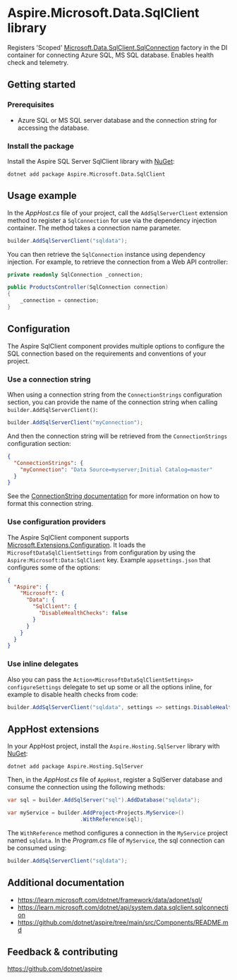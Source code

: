 # Aspire.Microsoft.Data.SqlClient library

Registers 'Scoped' [Microsoft.Data.SqlClient.SqlConnection](https://learn.microsoft.com/dotnet/api/microsoft.data.sqlclient.sqlconnection) factory in the DI container for connecting Azure SQL, MS SQL database. Enables health check and telemetry.

## Getting started

### Prerequisites

- Azure SQL or MS SQL server database and the connection string for accessing the database.

### Install the package

Install the Aspire SQL Server SqlClient library with [NuGet](https://www.nuget.org):

```dotnetcli
dotnet add package Aspire.Microsoft.Data.SqlClient
```

## Usage example

In the _AppHost.cs_ file of your project, call the `AddSqlServerClient` extension method to register a `SqlConnection` for use via the dependency injection container. The method takes a connection name parameter.

```csharp
builder.AddSqlServerClient("sqldata");
```

You can then retrieve the `SqlConnection` instance using dependency injection. For example, to retrieve the connection from a Web API controller:

```csharp
private readonly SqlConnection _connection;

public ProductsController(SqlConnection connection)
{
    _connection = connection;
}
```

## Configuration

The Aspire SqlClient component provides multiple options to configure the SQL connection based on the requirements and conventions of your project.

### Use a connection string

When using a connection string from the `ConnectionStrings` configuration section, you can provide the name of the connection string when calling `builder.AddSqlServerClient()`:

```csharp
builder.AddSqlServerClient("myConnection");
```

And then the connection string will be retrieved from the `ConnectionStrings` configuration section:

```json
{
  "ConnectionStrings": {
    "myConnection": "Data Source=myserver;Initial Catalog=master"
  }
}
```

See the [ConnectionString documentation](https://learn.microsoft.com/dotnet/api/system.data.sqlclient.sqlconnection.connectionstring#remarks) for more information on how to format this connection string.

### Use configuration providers

The Aspire SqlClient component supports [Microsoft.Extensions.Configuration](https://learn.microsoft.com/dotnet/api/microsoft.extensions.configuration). It loads the `MicrosoftDataSqlClientSettings` from configuration by using the `Aspire:Microsoft:Data:SqlClient` key. Example `appsettings.json` that configures some of the options:

```json
{
  "Aspire": {
    "Microsoft": {
      "Data": {
        "SqlClient": {
          "DisableHealthChecks": false
        }
      }
    }
  }
}
```

### Use inline delegates

Also you can pass the `Action<MicrosoftDataSqlClientSettings> configureSettings` delegate to set up some or all the options inline, for example to disable health checks from code:

```csharp
builder.AddSqlServerClient("sqldata", settings => settings.DisableHealthChecks = true);
```

## AppHost extensions

In your AppHost project, install the `Aspire.Hosting.SqlServer` library with [NuGet](https://www.nuget.org):

```dotnetcli
dotnet add package Aspire.Hosting.SqlServer
```

Then, in the _AppHost.cs_ file of `AppHost`, register a SqlServer database and consume the connection using the following methods:

```csharp
var sql = builder.AddSqlServer("sql").AddDatabase("sqldata");

var myService = builder.AddProject<Projects.MyService>()
                       .WithReference(sql);
```

The `WithReference` method configures a connection in the `MyService` project named `sqldata`. In the _Program.cs_ file of `MyService`, the sql connection can be consumed using:

```csharp
builder.AddSqlServerClient("sqldata");
```

## Additional documentation

* https://learn.microsoft.com/dotnet/framework/data/adonet/sql/
* https://learn.microsoft.com/dotnet/api/system.data.sqlclient.sqlconnection
* https://github.com/dotnet/aspire/tree/main/src/Components/README.md

## Feedback & contributing

https://github.com/dotnet/aspire
